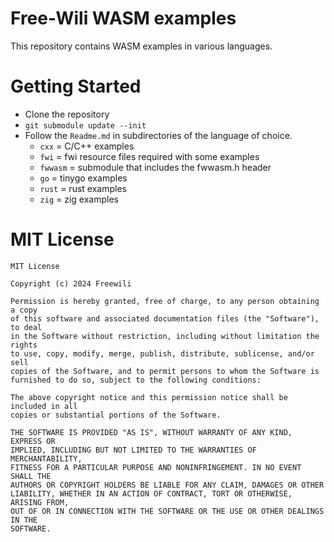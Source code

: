 Free-Wili WASM examples
=======================

This repository contains WASM examples in various languages.

Getting Started
===============

- Clone the repository
- `git submodule update --init`
- Follow the `Readme.md` in subdirectories of the language of choice.
    - `cxx` = C/C++ examples
    - `fwi` = fwi resource files required with some examples
    - `fwwasm` = submodule that includes the fwwasm.h header
    - `go` = tinygo examples
    - `rust` = rust examples
    - `zig` = zig examples


MIT License
=======

```
MIT License

Copyright (c) 2024 Freewili

Permission is hereby granted, free of charge, to any person obtaining a copy
of this software and associated documentation files (the "Software"), to deal
in the Software without restriction, including without limitation the rights
to use, copy, modify, merge, publish, distribute, sublicense, and/or sell
copies of the Software, and to permit persons to whom the Software is
furnished to do so, subject to the following conditions:

The above copyright notice and this permission notice shall be included in all
copies or substantial portions of the Software.

THE SOFTWARE IS PROVIDED "AS IS", WITHOUT WARRANTY OF ANY KIND, EXPRESS OR
IMPLIED, INCLUDING BUT NOT LIMITED TO THE WARRANTIES OF MERCHANTABILITY,
FITNESS FOR A PARTICULAR PURPOSE AND NONINFRINGEMENT. IN NO EVENT SHALL THE
AUTHORS OR COPYRIGHT HOLDERS BE LIABLE FOR ANY CLAIM, DAMAGES OR OTHER
LIABILITY, WHETHER IN AN ACTION OF CONTRACT, TORT OR OTHERWISE, ARISING FROM,
OUT OF OR IN CONNECTION WITH THE SOFTWARE OR THE USE OR OTHER DEALINGS IN THE
SOFTWARE.
```
